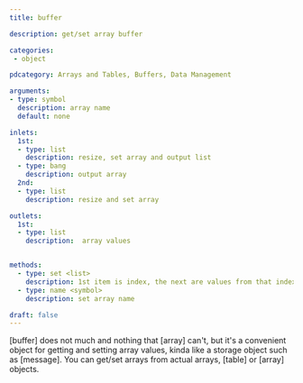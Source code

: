 ```yaml
---
title: buffer

description: get/set array buffer

categories:
 - object

pdcategory: Arrays and Tables, Buffers, Data Management

arguments:
- type: symbol
  description: array name
  default: none

inlets:
  1st:
  - type: list
    description: resize, set array and output list
  - type: bang
    description: output array
  2nd:
  - type: list
    description: resize and set array

outlets:
  1st:
  - type: list
    description:  array values


methods:
  - type: set <list>
    description: 1st item is index, the next are values from that index
  - type: name <symbol>
    description: set array name

draft: false
---
```


[buffer] does not much and nothing that [array] can't, but it's a convenient object for getting and setting array values, kinda like a storage object such as [message]. You can get/set arrays from actual arrays, [table] or [array] objects.
